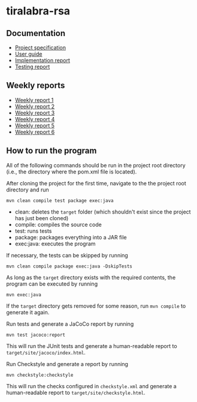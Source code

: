 # tiralabra-rsa

## Documentation
- [Project specification](./documentation/projectspecification.md "Project specification")
- [User guide](./documentation/userguide.md "User guide")
- [Implementation report](./documentation/implementation.md "Implementation report")
- [Testing report](./documentation/testing.md "Testing report")

## Weekly reports
- [Weekly report 1](./documentation/weeklyreport1.md "Weekly report 1")
- [Weekly report 2](./documentation/weeklyreport2.md "Weekly report 2")
- [Weekly report 3](./documentation/weeklyreport3.md "Weekly report 3")
- [Weekly report 4](./documentation/weeklyreport4.md "Weekly report 4")
- [Weekly report 5](./documentation/weeklyreport5.md "Weekly report 5")
- [Weekly report 6](./documentation/weeklyreport6.md "Weekly report 6")

## How to run the program
All of the following commands should be run in the project root directory (i.e., the directory where the pom.xml file is located).

After cloning the project for the first time, navigate to the the project root directory and run
```
mvn clean compile test package exec:java
```
- clean: deletes the `target` folder (which shouldn't exist since the project has just been cloned)
- compile: compiles the source code
- test: runs tests
- package: packages everything into a JAR file
- exec:java: executes the program

If necessary, the tests can be skipped by running
```
mvn clean compile package exec:java -DskipTests
```

As long as the `target` directory exists with the required contents, the program can be executed by running
```
mvn exec:java
```

If the `target` directory gets removed for some reason, run `mvn compile` to generate it again.

Run tests and generate a JaCoCo report by running
```
mvn test jacoco:report
```
This will run the JUnit tests and generate a human-readable report to `target/site/jacoco/index.html`.

Run Checkstyle and generate a report by running
```
mvn checkstyle:checkstyle
```
This will run the checks configured in `checkstyle.xml` and generate a human-readable report to `target/site/checkstyle.html`.
